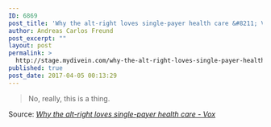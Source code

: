 ```yaml
---
ID: 6869
post_title: 'Why the alt-right loves single-payer health care &#8211; Vox'
author: Andreas Carlos Freund
post_excerpt: ""
layout: post
permalink: >
  http://stage.mydivein.com/why-the-alt-right-loves-single-payer-health-care-vox/
published: true
post_date: 2017-04-05 00:13:29
---
```

<blockquote>No, really, this is a thing.<a href="http://www.vox.com/policy-and-politics/2017/4/4/15164598/alt-right-single-payer-health-care-trump"><img class="alignnone size-full" src="http://stage.mydivein.com/wp-content/uploads/2017/04/GettyImages_624810018.0.jpg" alt="" /></a></blockquote>
Source: <em><a href="http://www.vox.com/policy-and-politics/2017/4/4/15164598/alt-right-single-payer-health-care-trump">Why the alt-right loves single-payer health care - Vox</a></em>